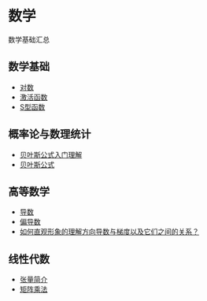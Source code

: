 # 数学
数学基础汇总

## 数学基础
- [对数](https://zh.wikipedia.org/wiki/%E5%AF%B9%E6%95%B0)
- [激活函数](https://zh.wikipedia.org/wiki/%E6%BF%80%E6%B4%BB%E5%87%BD%E6%95%B0)
- [S型函数](https://blog.csdn.net/qq_35551200/article/details/79200706)

## 概率论与数理统计
- [贝叶斯公式入门理解](http://www.twistedwg.com/2018/05/05/Bayes-basic-rule.html)
- [贝叶斯公式](https://baike.baidu.com/item/%E8%B4%9D%E5%8F%B6%E6%96%AF%E5%85%AC%E5%BC%8F#:~:text=%E8%B4%9D%E5%8F%B6%E6%96%AF%E5%AE%9A%E7%90%86%E7%94%B1,P(A%7CB)%E3%80%82)

## 高等数学
- [导数](https://baike.baidu.com/item/%E5%AF%BC%E6%95%B0#:~:text=%E5%AF%BC%E6%95%B0%EF%BC%88Derivative%EF%BC%89%EF%BC%8C%E4%B9%9F%E5%8F%AB,%E6%98%AF%E5%87%BD%E6%95%B0%E7%9A%84%E5%B1%80%E9%83%A8%E6%80%A7%E8%B4%A8%E3%80%82)
- [偏导数](https://zh.wikipedia.org/wiki/%E5%81%8F%E5%AF%BC%E6%95%B0#:~:text=%E5%9C%A8%E6%95%B0%E5%AD%A6%E4%B8%AD%EF%BC%8C%E4%B8%80%E4%B8%AA%E5%A4%9A,%E9%A2%86%E5%9F%9F%E4%B8%AD%E5%8F%97%E5%88%B0%E5%B9%BF%E6%B3%9B%E8%AE%A4%E5%8F%AF%E3%80%82)
- [如何直观形象的理解方向导数与梯度以及它们之间的关系？](https://www.zhihu.com/question/36301367/answer/142096153)

## 线性代数
- [张量简介](https://www.tensorflow.org/guide/tensor?hl=zh-cn)
- [矩阵乘法](https://baike.baidu.com/item/%E7%9F%A9%E9%98%B5%E4%B9%98%E6%B3%95#:~:text=1%E3%80%81%E5%BD%93%E7%9F%A9%E9%98%B5A%E7%9A%84,%E5%AF%B9%E5%BA%94%E5%85%83%E7%B4%A0%E4%B9%98%E7%A7%AF%E4%B9%8B%E5%92%8C%E3%80%82)
